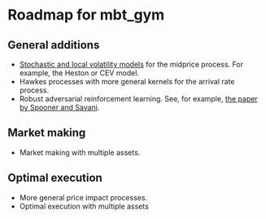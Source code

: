 # Roadmap for mbt_gym

## General additions

- [Stochastic and local volatility models](https://en.wikipedia.org/wiki/Stochastic_volatility) for the midprice 
process. For example, the Heston or CEV model. 
- Hawkes processes with more general kernels for the arrival rate process.
- Robust adversarial reinforcement learning. See, for example, 
[the paper by Spooner and Savani](https://arxiv.org/abs/2003.01820). 

## Market making

- Market making with multiple assets.

## Optimal execution

- More general price impact processes. 
- Optimal execution with multiple assets


